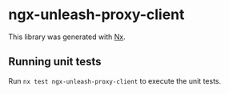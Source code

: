 # ngx-unleash-proxy-client

This library was generated with [Nx](https://nx.dev).

## Running unit tests

Run `nx test ngx-unleash-proxy-client` to execute the unit tests.
